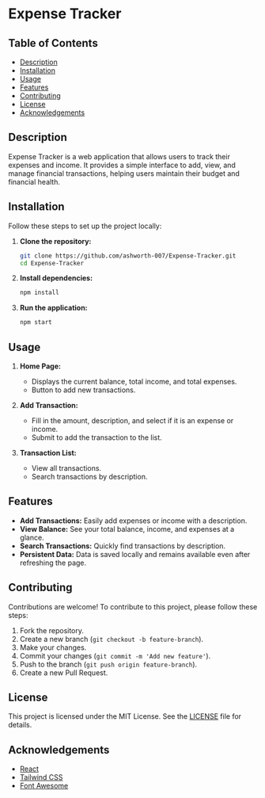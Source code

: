 # Expense Tracker

## Table of Contents
- [Description](#description)
- [Installation](#installation)
- [Usage](#usage)
- [Features](#features)
- [Contributing](#contributing)
- [License](#license)
- [Acknowledgements](#acknowledgements)

## Description
Expense Tracker is a web application that allows users to track their expenses and income. It provides a simple interface to add, view, and manage financial transactions, helping users maintain their budget and financial health.

## Installation
Follow these steps to set up the project locally:

1. **Clone the repository:**
    ```bash
    git clone https://github.com/ashworth-007/Expense-Tracker.git
    cd Expense-Tracker
    ```

2. **Install dependencies:**
    ```bash
    npm install
    ```

3. **Run the application:**
    ```bash
    npm start
    ```

## Usage
1. **Home Page:** 
    - Displays the current balance, total income, and total expenses.
    - Button to add new transactions.

2. **Add Transaction:**
    - Fill in the amount, description, and select if it is an expense or income.
    - Submit to add the transaction to the list.

3. **Transaction List:**
    - View all transactions.
    - Search transactions by description.

## Features
- **Add Transactions:** Easily add expenses or income with a description.
- **View Balance:** See your total balance, income, and expenses at a glance.
- **Search Transactions:** Quickly find transactions by description.
- **Persistent Data:** Data is saved locally and remains available even after refreshing the page.

## Contributing
Contributions are welcome! To contribute to this project, please follow these steps:

1. Fork the repository.
2. Create a new branch (`git checkout -b feature-branch`).
3. Make your changes.
4. Commit your changes (`git commit -m 'Add new feature'`).
5. Push to the branch (`git push origin feature-branch`).
6. Create a new Pull Request.

## License
This project is licensed under the MIT License. See the [LICENSE](LICENSE) file for details.

## Acknowledgements
- [React](https://reactjs.org/)
- [Tailwind CSS](https://tailwindcss.com/)
- [Font Awesome](https://fontawesome.com/)

